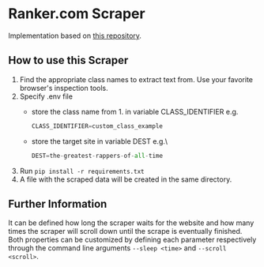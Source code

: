 # Ranker.com Scraper

Implementation based on [this repository](https://github.com/johnwmillr/trucks-and-beer).

## How to use this Scraper

 1. Find the appropriate class names to extract text from. Use your favorite browser's inspection tools.
 2. Specify .env file
    - store the class name from 1. in variable CLASS_IDENTIFIER e.g.
        
        ```python
        CLASS_IDENTIFIER=custom_class_example
        ```
    - store the target site in variable DEST e.g.\
        
        ```python
        DEST=the-greatest-rappers-of-all-time
        ```
 3. Run `pip install -r requirements.txt`
 4. A file with the scraped data will be created in the same directory.

## Further Information

It can be defined how long the scraper waits for the website and how many times the scraper will
scroll down until the scrape is eventually finished. Both properties can be customized by defining each 
parameter respectively through the command line arguments `--sleep <time>` and `--scroll <scroll>`.